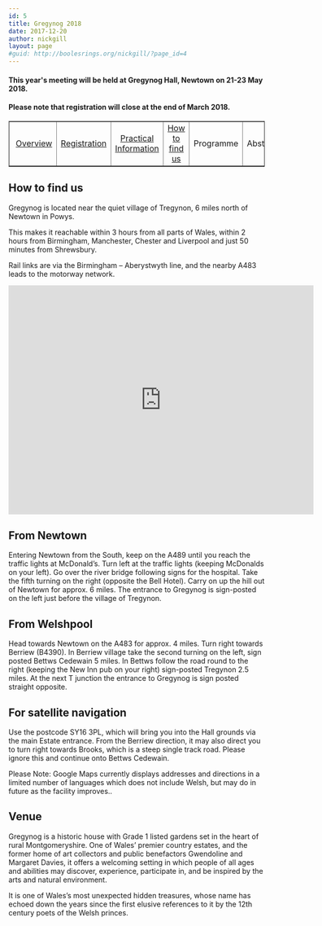 ```yaml
---
id: 5
title: Gregynog 2018
date: 2017-12-20
author: nickgill
layout: page
#guid: http://boolesrings.org/nickgill/?page_id=4
---
```


#### This year's meeting will be held at Gregynog Hall, Newtown on 21-23 May 2018. 

#### Please note that registration will close at the end of March 2018.

<style>
.tablelines table, .tablelines td, .tablelines th {
        border: 1px solid black;
        }
</style>



<p>
<table width="100%" border="1">
  <tr>
    <td align="center"> <a href = "gregynog2018">Overview</a> </td><td align="center">  <a href = "gregynog-registration">Registration</a> </td><td align="center">  <a href = "gregynog-practical">Practical Information</a> </td><td align="center"> <a href = "gregynog-how-to-find-us">How to find us</a> </td><td align="center"> Programme </td><td align="center"> Abstracts </td></tr></table>
</p>

## How to find us

Gregynog is located near the quiet village of Tregynon, 6 miles north of Newtown in Powys.

This makes it reachable within 3 hours from all parts of Wales, within 2 hours from Birmingham, Manchester, Chester and Liverpool and just 50 minutes from Shrewsbury.

Rail links are via the Birmingham – Aberystwyth line, and the nearby A483 leads to the motorway network.

<iframe src="https://www.google.com/maps/embed?pb=!1m14!1m8!1m3!1d310573.5333607608!2d-3.332859!3d52.54509!3m2!1i1024!2i768!4f13.1!3m3!1m2!1s0x0%3A0x5a84d19531a096b7!2sGregynog+Hall!5e0!3m2!1ses-419!2sus!4v1512982882057" width="600" height="450" frameborder="0" style="border:0" allowfullscreen></iframe>

## From Newtown

Entering Newtown from the South, keep on the A489 until you reach the traffic lights at McDonald’s. Turn left at the traffic lights (keeping McDonalds on your left). Go over the river bridge following signs for the hospital. Take the fifth turning on the right (opposite the Bell Hotel). Carry on up the hill out of Newtown for approx. 6 miles. The entrance to Gregynog is sign-posted on the left just before the village of Tregynon.

## From Welshpool

Head towards Newtown on the A483 for approx. 4 miles. Turn right towards Berriew (B4390). In Berriew village take the second turning on the left, sign posted Bettws Cedewain 5 miles. In Bettws follow the road round to the right (keeping the New Inn pub on your right) sign-posted Tregynon 2.5 miles. At the next T junction the entrance to Gregynog is sign posted straight opposite.

## For satellite navigation

Use the postcode SY16 3PL, which will bring you into the Hall grounds via the main Estate entrance. From the Berriew direction, it may also direct you to turn right towards Brooks, which is a steep single track road. Please ignore this and continue onto Bettws Cedewain.

Please Note: Google Maps currently displays addresses and directions in a limited number of languages which does not include Welsh, but may do in future as the facility improves..

## Venue

Gregynog is a historic house with Grade 1 listed gardens set in the heart of rural Montgomeryshire. One of Wales’ premier country estates, and the former home of art collectors and public benefactors Gwendoline and Margaret Davies, it offers a welcoming setting in which people of all ages and abilities may discover, experience, participate in, and be inspired by the arts and natural environment.

It is one of Wales’s most unexpected hidden treasures, whose name has echoed down the years since the first elusive references to it by the 12th century poets of the Welsh princes.
